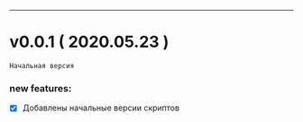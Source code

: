 
---

# v0.0.1 ( 2020.05.23 )

```
Начальная версия
```
### new features:
 - [x]  Добавлены начальные версии скриптов 
